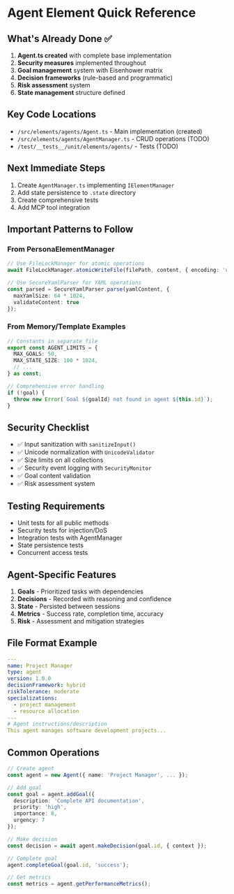 # Agent Element Quick Reference

## What's Already Done ✅
1. **Agent.ts created** with complete base implementation
2. **Security measures** implemented throughout
3. **Goal management** system with Eisenhower matrix
4. **Decision frameworks** (rule-based and programmatic)
5. **Risk assessment** system
6. **State management** structure defined

## Key Code Locations
- `/src/elements/agents/Agent.ts` - Main implementation (created)
- `/src/elements/agents/AgentManager.ts` - CRUD operations (TODO)
- `/test/__tests__/unit/elements/agents/` - Tests (TODO)

## Next Immediate Steps
1. Create `AgentManager.ts` implementing `IElementManager`
2. Add state persistence to `.state` directory
3. Create comprehensive tests
4. Add MCP tool integration

## Important Patterns to Follow

### From PersonaElementManager
```typescript
// Use FileLockManager for atomic operations
await FileLockManager.atomicWriteFile(filePath, content, { encoding: 'utf-8' });

// Use SecureYamlParser for YAML operations
const parsed = SecureYamlParser.parse(yamlContent, {
  maxYamlSize: 64 * 1024,
  validateContent: true
});
```

### From Memory/Template Examples
```typescript
// Constants in separate file
export const AGENT_LIMITS = {
  MAX_GOALS: 50,
  MAX_STATE_SIZE: 100 * 1024,
  // ...
} as const;

// Comprehensive error handling
if (!goal) {
  throw new Error(`Goal ${goalId} not found in agent ${this.id}`);
}
```

## Security Checklist
- ✅ Input sanitization with `sanitizeInput()`
- ✅ Unicode normalization with `UnicodeValidator`
- ✅ Size limits on all collections
- ✅ Security event logging with `SecurityMonitor`
- ✅ Goal content validation
- ✅ Risk assessment system

## Testing Requirements
- Unit tests for all public methods
- Security tests for injection/DoS
- Integration tests with AgentManager
- State persistence tests
- Concurrent access tests

## Agent-Specific Features
1. **Goals** - Prioritized tasks with dependencies
2. **Decisions** - Recorded with reasoning and confidence
3. **State** - Persisted between sessions
4. **Metrics** - Success rate, completion time, accuracy
5. **Risk** - Assessment and mitigation strategies

## File Format Example
```yaml
---
name: Project Manager
type: agent
version: 1.0.0
decisionFramework: hybrid
riskTolerance: moderate
specializations:
  - project management
  - resource allocation
---
# Agent instructions/description
This agent manages software development projects...
```

## Common Operations
```typescript
// Create agent
const agent = new Agent({ name: 'Project Manager', ... });

// Add goal
const goal = agent.addGoal({
  description: 'Complete API documentation',
  priority: 'high',
  importance: 8,
  urgency: 7
});

// Make decision
const decision = await agent.makeDecision(goal.id, { context });

// Complete goal
agent.completeGoal(goal.id, 'success');

// Get metrics
const metrics = agent.getPerformanceMetrics();
```